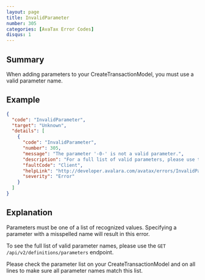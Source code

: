 ```yaml
---
layout: page
title: InvalidParameter
number: 305
categories: [AvaTax Error Codes]
disqus: 1
---
```


## Summary

When adding parameters to your CreateTransactionModel, you must use a valid parameter name.

## Example

```json
{
  "code": "InvalidParameter",
  "target": "Unknown",
  "details": [
    {
      "code": "InvalidParameter",
      "number": 305,
      "message": "The parameter '-0-' is not a valid parameter.",
      "description": "For a full list of valid parameters, please use the /api/v2/definitions/parameters endpoint.",
      "faultCode": "Client",
      "helpLink": "http://developer.avalara.com/avatax/errors/InvalidParameter",
      "severity": "Error"
    }
  ]
}
```

## Explanation

Parameters must be one of a list of recognized values.  Specifying a parameter with a misspelled name will result in this error.

To see the full list of valid parameter names, please use the `GET /api/v2/definitions/parameters` endpoint.

Please check the parameter list on your CreateTransactionModel and on all lines to make sure all parameter names match this list.
